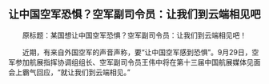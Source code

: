 ## 让中国空军恐惧？空军副司令员：让我们到云端相见吧
　　原标题：某国想让中国空军恐惧？空军副司令员：让我们到云端相见吧！

　　近期，有来自外国空军的声音声称，要“让中国空军感到恐惧”。9月29日，空军参加航展指挥协调组组长、空军副司令员王伟中将在第十三届中国航展媒体见面会上霸气回应，“就让我们到云端相见。”

